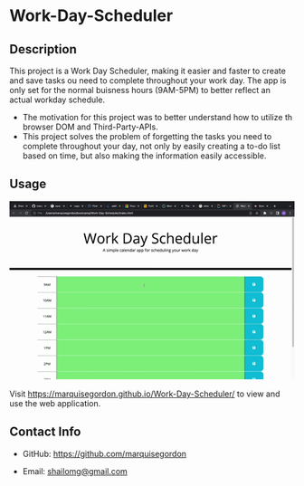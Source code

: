 # Work-Day-Scheduler

## Description

This project is a Work Day Scheduler, making it easier and faster to create and save tasks ou need to complete throughout your work day. The app is only set for the normal buisness hours (9AM-5PM) to better reflect an actual workday schedule.

- The motivation for this project was to better understand how to utilize th browser DOM and Third-Party-APIs.
- This project solves the problem of forgetting the tasks you need to complete throughout your day, not only by easily creating a to-do list based on time, but also making the information easily accessible.

## Usage

![gif of app](/assets/Untitled_%20Jan%2012%2C%202023%201_30%20AM.gif)

Visit https://marquisegordon.github.io/Work-Day-Scheduler/ to view and use the web application.

## Contact Info

- GitHub: https://github.com/marquisegordon

- Email: shailomg@gmail.com